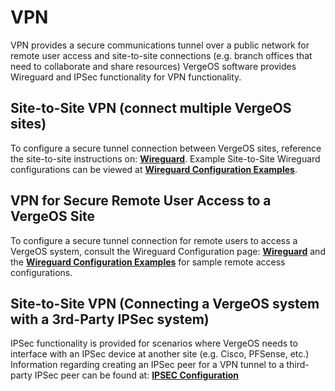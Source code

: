 # VPN

VPN provides a secure communications tunnel over a public network for remote user access and site-to-site connections (e.g. branch offices that need to collaborate and share resources) VergeOS software provides Wireguard and IPSec functionality for VPN functionality.

## Site-to-Site VPN (connect multiple VergeOS sites)
To configure a secure tunnel connection between VergeOS sites, reference the site-to-site instructions on: [**Wireguard**](/product-guide/vpn/wireguard-config). Example Site-to-Site Wireguard configurations can be viewed at [**Wireguard Configuration Examples**](/product-guide/vpn/wireguard-examples).

## VPN for Secure Remote User Access to a VergeOS Site
To configure a secure tunnel connection for remote users to access a VergeOS system, consult the Wireguard Configuration page: [**Wireguard**](/product-guide/vpn/wireguard-config) and the [**Wireguard Configuration Examples**](/product-guide/vpn/wireguard-examples) for sample remote access configurations.

## Site-to-Site VPN (Connecting a VergeOS system with a 3rd-Party IPSec system)
IPSec functionality is provided for scenarios where VergeOS needs to interface with an IPSec device at another site (e.g. Cisco, PFSense, etc.)
Information regarding creating an IPSec peer for a VPN tunnel to a third-party IPSec peer can be found at: [**IPSEC Configuration**](/product-guide/vpn/ipsec)